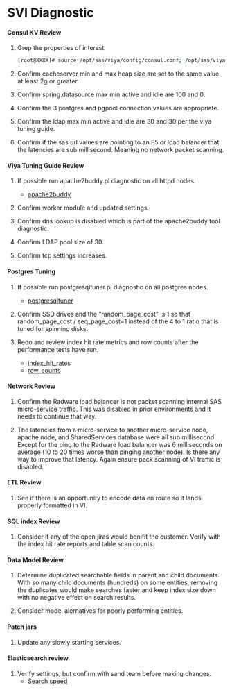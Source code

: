 
# SVI Diagnostic

#### Consul KV Review

1. Grep the properties of interest.
   ```bash
   [root@XXXX]# source /opt/sas/viya/config/consul.conf; /opt/sas/viya/home/bin/sas-bootstrap-config --token-file /opt/sas/viya/config/etc/SASSecurityCertificateFramework/tokens/consul/default/client.token kv read --recurse config/ | grep -Evi 'username|password|host|secret|jdbc' | grep -Ei 'maxActive|maxIdle|max_connections|max_prepared_transactions|num_init_children|cacheserver/jvm/java_option_xm|spring.datasource|sas/url|sas.url'
   ```
   
2. Confirm cacheserver min and max heap size are set to the same value at least 2g or greater.

3. Confirm spring.datasource max min active and idle are 100 and 0.

4. Confirm the 3 postgres and pgpool connection values are appropriate.

5. Confirm the ldap max min active and idle are 30 and 30 per the viya tuning guide.
   
6. Confirm if the sas url values are pointing to an F5 or load balancer that the latencies are sub millisecond.  Meaning no network packet scanning.

#### Viya Tuning Guide Review

1. If possible run apache2buddy.pl diagnostic on all httpd nodes.
   * [apache2buddy](https://github.com/richardforth/apache2buddy#new-method)

2. Confirm worker module and updated settings.

3. Confirm dns lookup is disabled which is part of the apache2buddy tool diagnostic.

4. Confirm LDAP pool size of 30.

5. Confirm tcp settings increases. 

#### Postgres Tuning

1. If possible run postgresqltuner.pl diagnostic on all postgres nodes.
   * [postgresqltuner](https://github.com/jfcoz/postgresqltuner#postgresqltunerpl)

2. Confirm SSD drives and the "random_page_cost" is 1 so that random_page_cost / seq_page_cost=1 instead of the 4 to 1 
   ratio that is tuned for spinning disks.
   
3. Redo and review index hit rate metrics and row counts after the performance tests have run.
   * [index_hit_rates](../postgres/index_hit_rates.sql)
   * [row_counts](../postgres/row_counts.sql)
   
#### Network Review

1. Confirm the Radware load balancer is not packet scanning internal SAS micro-service traffic.  This was disabled 
   in prior environments and it needs to continue that way.
   
2. The latencies from a micro-service to another micro-service node, apache node, and SharedServices database were all 
   sub millisecond.  Except for the ping to the Radware load balancer was 6 milliseconds on average (10 to 20 times worse than pinging another node).  Is there any way to improve 
   that latency.  Again ensure pack scanning of VI traffic is disabled.
   
#### ETL Review

1. See if there is an opportunity to encode data en route so it lands properly formatted in VI.

#### SQL index Review

1. Consider if any of the open jiras would benifit the customer.  Verify with the index hit rate reports and table scan counts.

#### Data Model Review

1. Determine duplicated searchable fields in parent and child documents.  With so many child documents (hundreds) on some
   entities, removing the duplicates would make searches faster and keep index size down with no negative effect on search 
   results.             
  
2. Consider model alernatives for poorly performing entities.

#### Patch jars

1. Update any slowly starting services.

#### Elasticsearch review

1. Verify settings, but confirm with sand team before making changes.
   * [Search speed](https://www.elastic.co/guide/en/elasticsearch/reference/master/tune-for-indexing-speed.html)


    

  
